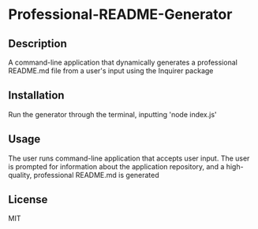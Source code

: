 # Professional-README-Generator

## Description

A command-line application that dynamically generates a professional README.md file from a user's input using the Inquirer package

## Installation

Run the generator through the terminal, inputting 'node index.js'

## Usage

The user runs command-line application that accepts user input. The user is prompted for information about the application repository, and a high-quality, professional README.md is generated

## License

MIT
